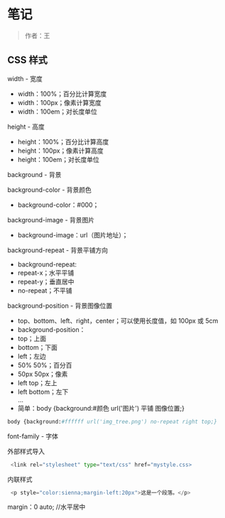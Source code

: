  # 笔记

 >作者：王

 ## CSS 样式


 width - 宽度
 - width：100%；百分比计算宽度
 - width：100px；像素计算宽度
 - width：100em；对长度单位

height - 高度
 - height：100%；百分比计算高度
 - height：100px；像素计算高度
 - height：100em；对长度单位

background - 背景

background-color - 背景颜色
 - background-color：#000；

background-image - 背景图片
 - background-image：url（图片地址）；

background-repeat - 背景平铺方向
 - background-repeat:
 - repeat-x；水平平铺 
 - repeat-y；垂直居中
 - no-repeat；不平铺

background-position - 背景图像位置
 - top、bottom、left、right，center；可以使用长度值，如 100px 或 5cm
 - background-position：
 - top；上面
 - bottom；下面
 - left；左边 
 - 50% 50%；百分百
 - 50px 50px；像素
 - left top；左上
 - left bottom；左下
</br> ...
 - 简单：body {background:#颜色 url('图片') 平铺 图像位置;} 
```Python
body {background:#ffffff url('img_tree.png') no-repeat right top;}
```

font-family - 字体

外部样式导入
```Python
 <link rel="stylesheet" type="text/css" href="mystyle.css>
```
内联样式
```Python
 <p style="color:sienna;margin-left:20px">这是一个段落。</p>
```

margin：0 auto;   //水平居中
